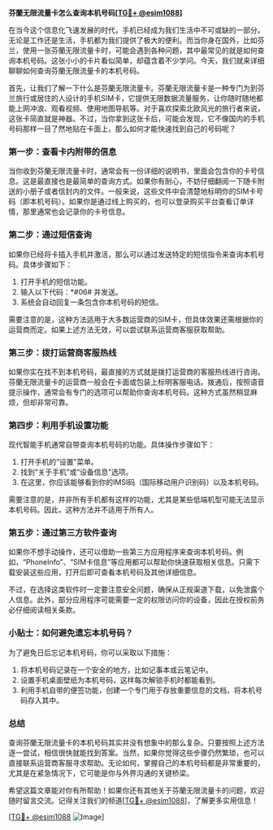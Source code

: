 **芬蘭无限流量卡怎么查询本机号码[[TG💪+ @esim1088](https://t.me/s/esim1088)]**

在当今这个信息化飞速发展的时代，手机已经成为我们生活中不可或缺的一部分。无论是工作还是生活，手机都为我们提供了极大的便利。而当你身在国外，比如芬兰，使用一张芬蘭无限流量卡时，可能会遇到各种问题，其中最常见的就是如何查询本机号码。这张小小的卡片看似简单，却蕴含着不少学问。今天，我们就来详细聊聊如何查询芬蘭无限流量卡的本机号码。

首先，让我们了解一下什么是芬蘭无限流量卡。芬蘭无限流量卡是一种专门为到芬兰旅行或居住的人设计的手机SIM卡，它提供无限数据流量服务，让你随时随地都能上网冲浪、观看视频、使用地图导航等。对于喜欢探索北欧风光的旅行者来说，这张卡简直就是神器。不过，当你拿到这张卡后，可能会发现，它不像国内的手机号码那样一目了然地贴在卡面上，那么如何才能快速找到自己的号码呢？

### **第一步：查看卡内附带的信息**
当你收到芬蘭无限流量卡时，通常会有一份详细的说明书，里面会包含你的卡号信息。这是最直接也是最简单的查询方式。如果你有耐心，不妨仔细翻阅一下随卡附送的小册子或者信封内的文件。一般来说，这些文件中会清楚地标明你的SIM卡号码（即本机号码）。如果你是通过线上购买的，也可以登录购买平台查看订单详情，那里通常也会记录你的卡号信息。

### **第二步：通过短信查询**
如果你已经将卡插入手机并激活，那么可以通过发送特定的短信指令来查询本机号码。具体步骤如下：

1. 打开手机的短信功能。
2. 输入以下代码：*#06# 并发送。
3. 系统会自动回复一条包含你本机号码的短信。

需要注意的是，这种方法适用于大多数运营商的SIM卡，但具体效果还需根据你的运营商而定。如果上述方法无效，可以尝试联系运营商客服获取帮助。

### **第三步：拨打运营商客服热线**
如果你实在找不到本机号码，最直接的方式就是拨打运营商的客服热线进行咨询。芬蘭无限流量卡的运营商一般会在卡面或包装上标明客服电话。拨通后，按照语音提示操作，通常会有专门的选项可以帮助你查询本机号码。这种方式虽然稍显麻烦，但却非常可靠。

### **第四步：利用手机设置功能**
现代智能手机通常自带查询本机号码的功能。具体操作步骤如下：

1. 打开手机的“设置”菜单。
2. 找到“关于手机”或“设备信息”选项。
3. 在这里，你应该能够看到你的IMSI码（国际移动用户识别码）以及本机号码。

需要注意的是，并非所有手机都有这样的功能，尤其是某些低端机型可能无法显示本机号码。因此，这种方法并不适用于所有人。

### **第五步：通过第三方软件查询**
如果你不想手动操作，还可以借助一些第三方应用程序来查询本机号码。例如，“PhoneInfo”、“SIM卡信息”等应用都可以帮助你快速获取相关信息。只需下载安装这些应用，打开后即可查看本机号码及其他详细信息。

不过，在选择这类软件时一定要注意安全问题，确保从正规渠道下载，以免泄露个人信息。此外，部分应用程序可能需要一定的权限访问你的设备，因此在授权前务必仔细阅读相关条款。

### **小贴士：如何避免遗忘本机号码？**
为了避免日后忘记本机号码，你可以采取以下措施：

1. 将本机号码记录在一个安全的地方，比如记事本或云笔记中。
2. 设置手机桌面壁纸为本机号码，这样每次解锁手机时都能看到。
3. 利用手机自带的便签功能，创建一个专门用于存放重要信息的文档，将本机号码存入其中。

### **总结**
查询芬蘭无限流量卡的本机号码其实并没有想象中的那么复杂。只要按照上述方法逐一尝试，相信很快就能找到答案。当然，如果你觉得这些步骤仍然繁琐，也可以直接联系运营商客服寻求帮助。无论如何，掌握自己的本机号码都是非常重要的，尤其是在紧急情况下，它可能是你与外界沟通的关键桥梁。

希望这篇文章能对你有所帮助！如果你还有其他关于芬蘭无限流量卡的问题，欢迎随时留言交流。记得关注我们的频道[[TG💪+ @esim1088](https://t.me/s/esim1088)]，了解更多实用信息！

[[TG💪+ @esim1088](https://t.me/s/esim1088) ![Image](https://i.postimg.cc/4NQfJmqS/Snipaste-2025-05-13-00-14-12.png)]